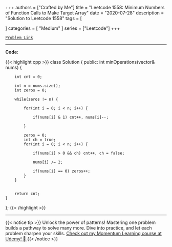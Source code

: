 
+++
authors = ["Crafted by Me"]
title = "Leetcode 1558: Minimum Numbers of Function Calls to Make Target Array"
date = "2020-07-28"
description = "Solution to Leetcode 1558"
tags = [
    
]
categories = [
    "Medium"
]
series = ["Leetcode"]
+++



[`Problem Link`](https://leetcode.com/problems/minimum-numbers-of-function-calls-to-make-target-array/description/)

---

**Code:**

{{< highlight cpp >}}
class Solution {
public:
    int minOperations(vector<int>& nums) {
        
        int cnt = 0;
        
        int n = nums.size();
        int zeros = 0;

        while(zeros != n) {
        
            for(int i = 0; i < n; i++) {

                if(nums[i] & 1) cnt++, nums[i]--;

            }
            
            zeros = 0;
            int ch = true;
            for(int i = 0; i < n; i++) {

                if(nums[i] > 0 && ch) cnt++, ch = false;
                
                nums[i] /= 2;

                if(nums[i] == 0) zeros++;
            }            
        }
        
        
        return cnt;
    }

};
{{< /highlight >}}


---


{{< notice tip >}}
Unlock the power of patterns! Mastering one problem builds a pathway to solve many more. Dive into practice, and let each problem sharpen your skills. [Check out my Momentum Learning course at Udemy! 🚀 ](https://www.udemy.com/course/algorithms-and-data-structures-in-cpp/)
{{< /notice >}}


